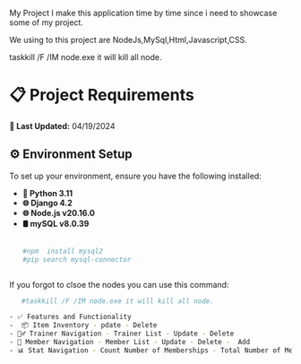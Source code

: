 

My Project I make this application time by time since i need to showcase some of my project. 

We using to this project are NodeJs,MySql,Html,Javascript,CSS.

  
taskkill /F /IM node.exe it will kill all node.



# 📋 Project Requirements

**🔄 Last Updated:** 04/19/2024

## ⚙️ Environment Setup

To set up your environment, ensure you have the following installed:

- **🐍 Python 3.11**
- **🌐 Django 4.2**
- **🌐 Node.js v20.16.0**
- **🛢  mySQL v8.0.39**
  ```bash
  
  #npm  install mysql2
  #pip search mysql-connector

  

If you forgot to clsoe the nodes you can use this command:
  ```bash
     #taskkill /F /IM node.exe it will kill all node.

- ✅ Features and Functionality
-  📦 Item Inventory - pdate - Delete
- 🏋️‍♂️ Trainer Navigation - Trainer List - Update - Delete
- 👥 Member Navigation - Member List - Update - Delete -  Add
- 📊 Stat Navigation - Count Number of Memberships - Total Number of Members

